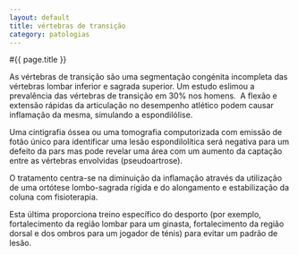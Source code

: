 ```yaml
---
layout: default
title: vértebras de transição
category: patologias
---
```


#{{ page.title }}

As vértebras de transição são uma segmentação congénita incompleta das vértebras lombar inferior e sagrada superior. Um estudo eslimou a prevalência das vértebras de transição em 30% nos homens.  A flexão e extensão rápidas da articulação no desempenho atlético podem causar inflamação da mesma, simulando a espondilóIise.

Uma cintigrafia óssea ou uma tomografia computorizada com emissão de fotão único para identificar uma lesão espondilolítica será negativa para um defeito da pars mas pode revelar uma área com um aumento da captação entre as vértebras envolvidas (pseudoartrose).

O tratamento centra-se na diminuição da inflamação através da utilização de uma ortótese lombo-sagrada rígida e do alongamento e estabilização da coluna com fisioterapia.

Esta última proporciona treino específico do desporto (por exemplo, fortalecimento da região lombar para um ginasta, fortalecimento da região dorsal e dos ombros para um jogador de ténis) para evitar um padrão de lesão.
